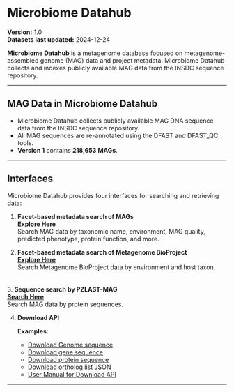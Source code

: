 # Microbiome Datahub

**Version:** 1.0  
**Datasets last updated:** 2024-12-24  

**Microbiome Datahub** is a metagenome database focused on metagenome-assembled genome (MAG) data and project metadata. Microbiome Datahub collects and indexes publicly available MAG data from the INSDC sequence repository.

---

## MAG Data in Microbiome Datahub

- Microbiome Datahub collects publicly available MAG DNA sequence data from the INSDC sequence repository.  
- All MAG sequences are re-annotated using the DFAST and DFAST_QC tools.  
- **Version 1** contains **218,653 MAGs**.

---

## Interfaces

Microbiome Datahub provides four interfaces for searching and retrieving data:

  
1. **Facet-based metadata search of MAGs**  
   [**Explore Here**](https://mdatahub.org/genomes)  
   Search MAG data by taxonomic name, environment, MAG quality, predicted phenotype, protein function, and more.


2. **Facet-based metadata search of Metagenome BioProject**  
   [**Explore Here**](https://mdatahub.org/projects)  
   Search Metagenome BioProject data by environment and host taxon.

　  
3. **Sequence search by PZLAST-MAG**  
   [**Search Here**](https://pzlast.nig.ac.jp/pzlast/mag)  
   Search MAG data by protein sequences.

   
4. **Download API**

   **Examples:**  
   - [Download Genome sequence](https://mdatahub.org/api/dl/sequence/genome/GCA_029762495.1)  
   - [Download gene sequence](https://mdatahub.org/api/dl/sequence/cds/GCA_029762495.1)  
   - [Download protein sequence](https://mdatahub.org/api/dl/sequence/protein/GCA_029762495.1)  
   - [Download ortholog list JSON](https://mdatahub.org/api/genome/mbgd/GCA_029762495.1)  
   - [User Manual for Download API](https://mdatahub.org/apimanual)

---
